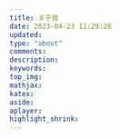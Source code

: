 ```yaml
---
title: 关于我
date: 2023-04-23 11:29:28
updated:
type: "about"
comments:
description:
keywords:
top_img:
mathjax:
katex:
aside:
aplayer:
highlight_shrink:
---
```

